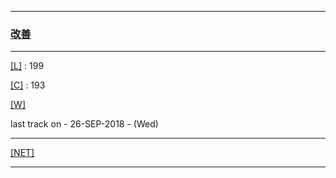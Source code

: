 
---

### [改善](https://en.wikipedia.org/wiki/Kaizen)

---

[[L]](https://github.com/ttltrk/ELSE/blob/master/LAN/ENG/LAN.MD) : 199

[[C]](https://github.com/ttltrk/PRG/blob/master/CODING.MD) : 193

[[W]](https://github.com/ttltrk/ELSE/blob/master/PWR/PWR.MD)

last track on - 26-SEP-2018 - (Wed)

---

[[NET]](http://ttltrk.net/)

---
